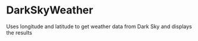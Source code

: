 # DarkSkyWeather
Uses longitude and latitude to get weather data from Dark Sky and displays the results
